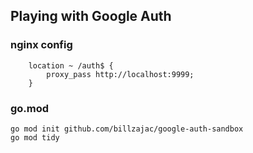 ## Playing with Google Auth


### nginx config

```
    location ~ /auth$ {
        proxy_pass http://localhost:9999;
    }
```

### go.mod

```
go mod init github.com/billzajac/google-auth-sandbox
go mod tidy
```
